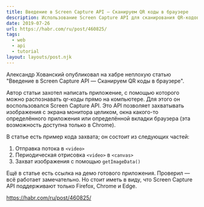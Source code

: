 ```yaml
---
title: Введение в Screen Capture API — Сканируем QR коды в браузере
description: Использование Screen Capture API для сканирования QR-кодов
date: 2019-07-26
url: https://habr.com/ru/post/460825/
tags:
  - web
  - api
  - tutorial
layout: layouts/post.njk
---
```

Александр Хованский опубликовал на хабре неплохую статью "Введение в Screen Capture API — Сканируем QR коды в браузере".

Автор статьи захотел написать приложение, с помощью которого можно распознавать qr-коды прямо на компьютере. Для этого он воспользовался Screen Capture API. Это API позволяет захватывать изображения с экрана монитора целиком, окна какого-то определённого приложения или определённой вкладки браузера (эта возможность доступна только в Chrome).

В статье есть пример кода захвата; он состоит из следующих частей:
1. Отправка потока в `<video>`
2. Периодическая отрисовка `<video>` в `<canvas>`
3. Захват изображения с помощью `getImageData()`

Ещё в статье есть ссылка на демо готового приложения. Проверил — всё работает замечательно. Но стоит иметь в виду, что Screen Capture API поддерживают только Firefox, Chrome и Edge.

https://habr.com/ru/post/460825/
